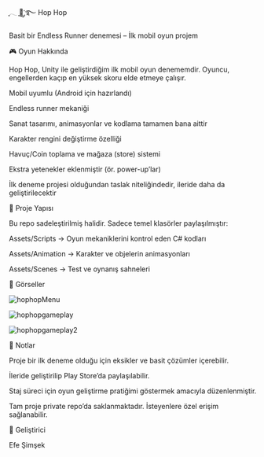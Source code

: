 ִֶָ𓂃 ִֶָ🐇་༘࿐ Hop Hop

Basit bir Endless Runner denemesi – İlk mobil oyun projem

🎮 Oyun Hakkında

Hop Hop, Unity ile geliştirdiğim ilk mobil oyun denememdir.
Oyuncu, engellerden kaçıp en yüksek skoru elde etmeye çalışır.

Mobil uyumlu (Android için hazırlandı)

Endless runner mekaniği

Sanat tasarımı, animasyonlar ve kodlama tamamen bana aittir

Karakter rengini değiştirme özelliği

Havuç/Coin toplama ve mağaza (store) sistemi

Ekstra yetenekler eklenmiştir (ör. power-up’lar)

İlk deneme projesi olduğundan taslak niteliğindedir, ileride daha da geliştirilecektir

📂 Proje Yapısı

Bu repo sadeleştirilmiş halidir.
Sadece temel klasörler paylaşılmıştır:

Assets/Scripts → Oyun mekaniklerini kontrol eden C# kodları

Assets/Animation → Karakter ve objelerin animasyonları

Assets/Scenes → Test ve oynanış sahneleri


📸 Görseller

![hophopMenu](https://github.com/user-attachments/assets/d10407f9-0c15-4165-b7b9-76ec7f953ec6)

![hophopgameplay](https://github.com/user-attachments/assets/73f42abb-31da-4832-bfd6-0b37d1d2aaf7)

![hophopgameplay2](https://github.com/user-attachments/assets/f07a6d56-2453-42da-a409-90bda56265b1)


📝 Notlar

Proje bir ilk deneme olduğu için eksikler ve basit çözümler içerebilir.

İleride geliştirilip Play Store’da paylaşılabilir.

Staj süreci için oyun geliştirme pratiğimi göstermek amacıyla düzenlenmiştir.

Tam proje private repo’da saklanmaktadır. İsteyenlere özel erişim sağlanabilir.


👤 Geliştirici

Efe Şimşek

